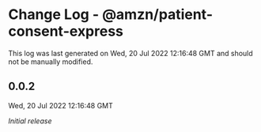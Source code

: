 # Change Log - @amzn/patient-consent-express

This log was last generated on Wed, 20 Jul 2022 12:16:48 GMT and should not be manually modified.

## 0.0.2
Wed, 20 Jul 2022 12:16:48 GMT

_Initial release_

